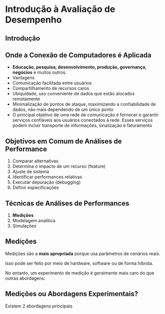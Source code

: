 <!-- Linkando o CSS-->
<link rel="stylesheet" href="../estilos-markdown.css">

<!-- Início do Documento -->
<h1 class="ldr">Introdução à Avaliação de Desempenho</h1>

<h2 class="ldr"> Introdução </h2>

<h2 class="ldr"> Onde a Conexão de Computadores é Aplicada </h2>

* **Educação, pesquisa, desenvolvimento, produção, governança, negócios** e muitos outros.
* Vantagens
* Comunicação facilitada entre usuários
* Compartilhamento de recursos caros
* Ubiquidade, uso conveniente de dados que estão alocados remotamente
* Minimalização de pontos de ataque, maximizando a confiabilidade de dados, não mais dependendo de um único ponto
* O principal objetivo de uma rede de comunicação é fornecer e garantir serviços confiáveis ​​aos usuários conectados à rede. Esses serviços podem incluir transporte de informações, sinalização e faturamento

<h2 class="ldr"> Objetivos em Comum de Análises de Performance </h2>

1. Comparar alternativas
2. Determina o impacto de um recurso (feature)
3. Ajuste de sistema
4. Identificar performances relativas
5. Executar depuração (debugging)
6. Definir especificações

<h2 class="ldr"> Técnicas de Análises de Performances </h2>

1. **Medições**
2. Modelagem analítica
3. Simulações

<h2 class="ldr"> Medições </h2>

Medições são a **mais apropriada** porque usa parâmetros de cenários reais.

Isso pode ser feito por meio de hardware, software ou de forma híbrida.

No entanto, um experimento de medição é geralmente mais caro do que outras abordagens.

<h2 class="ldr"> Medições ou Abordagens Experimentais? </h2>

Existem 2 abordagens principais 